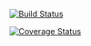 [![Build Status](https://travis-ci.org/ZongrenZou/cs207test?branch=master)](https://travis-ci.org/ZongrenZou/cs207test?branch=master)

[![Coverage Status](https://coveralls.io/repos/github/ZongrenZou/cs207test/badge.svg?branch=master)](https://coveralls.io/github/ZongrenZou/cs207test?branch=master)
